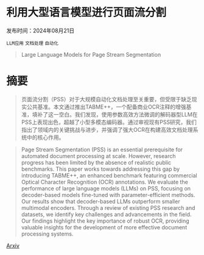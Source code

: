 # 利用大型语言模型进行页面流分割

发布时间：2024年08月21日

`LLM应用` `文档处理` `自动化`

> Large Language Models for Page Stream Segmentation

# 摘要

> 页面流分割（PSS）对于大规模自动化文档处理至关重要，但受限于缺乏现实公共基准。本文通过推出TABME++，一个配备商业OCR注释的增强基准，填补了这一空白。我们发现，使用参数高效方法微调的解码器型LLM在PSS上表现出色，超越了小型多模态编码器。通过审视现有PSS研究，我们指出了领域内的关键挑战与进步，并强调了强大OCR在构建高效文档处理系统中的核心作用。

> Page Stream Segmentation (PSS) is an essential prerequisite for automated document processing at scale. However, research progress has been limited by the absence of realistic public benchmarks. This paper works towards addressing this gap by introducing TABME++, an enhanced benchmark featuring commercial Optical Character Recognition (OCR) annotations. We evaluate the performance of large language models (LLMs) on PSS, focusing on decoder-based models fine-tuned with parameter-efficient methods. Our results show that decoder-based LLMs outperform smaller multimodal encoders. Through a review of existing PSS research and datasets, we identify key challenges and advancements in the field. Our findings highlight the key importance of robust OCR, providing valuable insights for the development of more effective document processing systems.

[Arxiv](https://arxiv.org/abs/2408.11981)